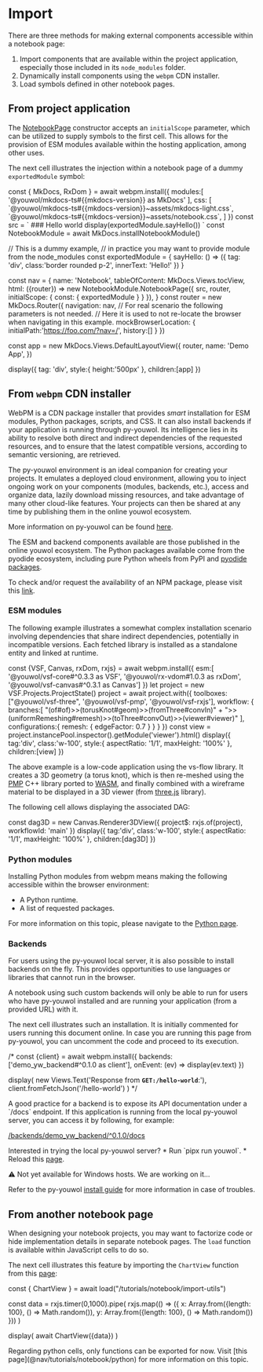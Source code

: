 # Import

There are three methods for making external components accessible within a notebook page:
1. Import components that are available within the project application, especially those included in 
its `node_modules` folder.
2. Dynamically install components using the `webpm` CDN installer.
3. Load symbols defined in other notebook pages.


## From project application

The [NotebookPage](@nav/api/Notebook.NotebookPage) constructor accepts an `initialScope` parameter, which can be utilized to supply symbols to the 
first cell. This allows for the provision of ESM modules available within the hosting application, among other uses.

The next cell illustrates the injection within a notebook page of a dummy `exportedModule` symbol:

<js-cell language='javascript'>
const { MkDocs, RxDom } = await webpm.install({
    modules:[ '@youwol/mkdocs-ts#{{mkdocs-version}} as MkDocs' ],
    css: [
        `@youwol/mkdocs-ts#{{mkdocs-version}}~assets/mkdocs-light.css`,
        `@youwol/mkdocs-ts#{{mkdocs-version}}~assets/notebook.css`,
    ]
})
const src =  `
### Hello world

<js-cell>
display(exportedModule.sayHello())
</js-cell>
`
const NotebookModule = await MkDocs.installNotebookModule()

// This is a dummy example,
// in practice you may want to provide module from the node_modules
const exportedModule = { 
    sayHello: () => ({
        tag: 'div', 
        class:'border rounded p-2', 
        innerText: 'Hello!'
    })
}

const nav = {
    name: 'Notebook',
    tableOfContent: MkDocs.Views.tocView,
    html: ({router}) => new NotebookModule.NotebookPage({
        src,
        router,
        initialScope: {
            const: {
                exportedModule
            }
        }
    }),
}
const router = new MkDocs.Router({ 
    navigation: nav, 
    // For real scenario the following parameters is not needed.
    // Here it is used to not re-locate the browser when navigating in this example.
    mockBrowserLocation: { 
        initialPath:'https://foo.com/?nav=/', 
        history:[]
    }
})

const app = new MkDocs.Views.DefaultLayoutView({
    router,
    name: 'Demo App',
})

display({
    tag: 'div',
    style:{ height:'500px' },
    children:[app]
})
</js-cell>





## From `webpm` CDN installer


WebPM is a CDN package installer that provides *smart* installation for ESM modules, Python packages, scripts, and CSS. 
It can also install backends if your application is running through py-youwol. 
Its intelligence lies in its ability to resolve both direct and indirect dependencies of the requested resources, 
and to ensure that the latest compatible versions, according to semantic versioning, are retrieved.


<note level='info'>
  The py-youwol environment is an ideal companion for creating your projects. 
  It emulates a deployed cloud environment, allowing you to inject ongoing work on your components 
  (modules, backends, etc.), access and organize data, lazily download missing resources, and take advantage of many 
  other cloud-like features. Your projects can then be shared at any time by publishing them in the online youwol 
  ecosystem.

  More information on py-youwol can be found 
  <a href='/applications/@youwol/py-youwol-doc/latest' target='_blank'> here</a>.
</note>


<note level='warning' label="Important">
The ESM and backend components available are those published in the online youwol ecosystem.
The Python packages available come from the pyodide ecosystem, including pure Python wheels from PyPI and 
<a href="https://pyodide.org/en/stable/usage/packages-in-pyodide.html" target='_blank'>pyodide packages</a>.

To check and/or request the availability of an NPM package, please visit this
<a target="_blank" href="https://platform.youwol.com/applications/@youwol/npm-explorer/latest">link</a>.
</note>


### ESM modules

The following example illustrates a somewhat complex installation scenario involving dependencies that share indirect 
dependencies, potentially in incompatible versions. Each fetched library is installed as a standalone entity and 
linked at runtime.

<js-cell cell-id="vs-flow-0">
const {VSF, Canvas, rxDom, rxjs} = await webpm.install({
    esm:[
        '@youwol/vsf-core#^0.3.3 as VSF', 
        '@youwol/rx-vdom#1.0.3 as rxDom', 
        '@youwol/vsf-canvas#^0.3.1 as Canvas']
})
let project = new VSF.Projects.ProjectState()
project = await project.with({
    toolboxes:["@youwol/vsf-three", '@youwol/vsf-pmp', '@youwol/vsf-rxjs'],
    workflow: {
        branches:[
            "(of#of)>>(torusKnot#geom)>>(fromThree#convIn)" + 
            ">>(uniformRemeshing#remesh)>>(toThree#convOut)>>(viewer#viewer)"
        ],
        configurations:{
            remesh: { edgeFactor: 0.7 }
        }
    }
})
const view = project.instancePool.inspector().getModule('viewer').html() 
display({
    tag:'div',
    class:'w-100',
    style:{
        aspectRatio: '1/1',
        maxHeight: '100%'
    },
    children:[view]
})
</js-cell>

<cell-output cell-id="vs-flow-0" full-screen="true">
</cell-output>

<note level='info'>

The above example is a low-code application using the vs-flow library. It creates a 3D geometry (a torus knot),
which is then re-meshed using the <a href="https://www.pmp-library.org/" target="_blank">PMP</a> C++ library ported 
to <a href="https://webassembly.org/" target="_blank">WASM</a>, and finally combined with a wireframe material to be 
displayed in a 3D viewer (from <a href="https://threejs.org/" target="_blank">three.js</a> library).

The following cell allows displaying the associated DAG:

<js-cell cell-id="vs-flow-1">
const dag3D = new Canvas.Renderer3DView({
    project$: rxjs.of(project), workflowId: 'main'
})
display({
    tag:'div',
    class:'w-100',
    style:{
        aspectRatio: '1/1',
        maxHeight: '100%'
    },
    children:[dag3D]
})
</js-cell>
<cell-output cell-id="vs-flow-1" full-screen="true">
</cell-output>

</note>


### Python modules

Installing Python modules from webpm means making the following accessible within the browser environment:
*  A Python runtime.
*  A list of requested packages.

For more information on this topic, please navigate to the [Python page](@nav/tutorials/notebook/python).


### Backends 

For users using the py-youwol local server, it is also possible to install backends on the fly. 
This provides opportunities to use languages or libraries that cannot run in the browser.

<note level="warning">
A notebook using such custom backends will only be able to run for users who have py-youwol installed and 
are running your application (from a provided URL) with it.
</note>

The next cell illustrates such an installation. It is initially commented for users running this document online.
In case you are running this page from py-youwol, you can uncomment the code and proceed to its execution.

<js-cell>
/*
const {client} = await webpm.install({
    backends:['demo_yw_backend#^0.1.0 as client'],
    onEvent: (ev) => display(ev.text)
})

display(
    new Views.Text('Response from **`GET:/hello-world`**:'), 
    client.fromFetchJson('/hello-world')
)
*/
</js-cell>

<note level='info'>
A good practice for a backend is to expose its API documentation under a `/docs` endpoint. 
If this application is running from the local py-youwol server, you can access it by following, for example:

<a href="/backends/demo_yw_backend/^0.1.0/docs" target="_blank">/backends/demo_yw_backend/^0.1.0/docs</a>
</note>

<note level="hint">
Interested in trying the local py-youwol server? 
* Run `pipx run youwol`.
* Reload this
<a href="http://localhost:2000/applications/@youwol/mkdocs-ts-doc/latest?nav=/tutorials/notebook/import.python-modules" 
target="_blank">page</a>.

⚠️ Not yet available for Windows hosts. We are working on it...

Refer to the py-youwol 
<a href="https://platform.youwol.com/applications/@youwol/py-youwol-doc/0.1.10-wip?nav=/how-to/install-youwol" 
target="_blank">install guide</a> for more information in case of troubles.
</note>

## From another notebook page

When designing your notebook projects, you may want to factorize code or hide implementation details in separate
notebook pages. The `load` function is available within JavaScript cells to do so.

The next cell illustrates this feature by importing the `ChartView` function from this
[page](@nav/tutorials/notebook/import-utils): 

<js-cell>
const { ChartView } = await load("/tutorials/notebook/import-utils")

const data = rxjs.timer(0,1000).pipe(
    rxjs.map(() => ({
        x: Array.from({length: 100}, () => Math.random()),
        y: Array.from({length: 100}, () => Math.random())
    }))
)

display( await ChartView({data}) )
</js-cell>

<note level='warning'>
Regarding python cells, only functions can be exported for now. 
Visit [this page](@nav/tutorials/notebook/python) for more information on this topic.
</note>